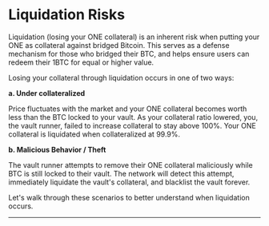 # Liquidation Risks

Liquidation (losing your ONE collateral) is an inherent risk when putting your ONE as collateral against bridged Bitcoin. This serves as a defense mechanism for those who bridged their BTC, and helps ensure users can redeem their 1BTC for equal or higher value.&#x20;

Losing your collateral through liquidation occurs in one of two ways:

**a. Under collateralized**

Price fluctuates with the market and your ONE collateral becomes worth less than the BTC locked to your vault. As your collateral ratio lowered, you, the vault runner, failed to increase collateral to stay above 100%. Your ONE collateral is liquidated when collateralized at 99.9%.

**b. Malicious Behavior / Theft**

The vault runner attempts to remove their ONE collateral maliciously while BTC is still locked to their vault. The network will detect this attempt, immediately liquidate the vault's collateral, and blacklist the vault forever.

Let's walk through these scenarios to better understand when liquidation occurs.

****
